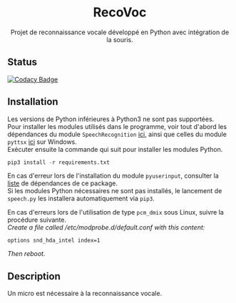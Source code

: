 <p align="center">

  <h1 align="center">RecoVoc</h1>

  <p align="center">
    Projet de reconnaissance vocale développé en Python avec intégration de la souris.
  </p>
</p>

## Status
[![Codacy Badge](https://api.codacy.com/project/badge/Grade/2cd632423fed43b3be7294659e4ab71e)](https://www.codacy.com/app/NicovincX2/Battleship?utm_source=github.com&utm_medium=referral&utm_content=NicovincX2/Battleship&utm_campaign=badger)

## Installation
Les versions de Python inférieures à Python3 ne sont pas supportées.  
Pour installer les modules utilisés dans le programme, voir tout d'abord les dépendances du module ```SpeechRecognition``` [ici](https://github.com/Uberi/speech_recognition#requirements), ainsi que celles du module ```pyttsx``` [ici](http://pyttsx.readthedocs.io/en/latest/install.html) sur Windows.  
Exécuter ensuite la commande qui suit pour installer les modules Python.
```python
pip3 install -r requirements.txt
```  
En cas d'erreur lors de l'installation du module ```pyuserinput```, consulter la [liste](https://github.com/SavinaRoja/PyUserInput#dependencies) de dépendances de ce package.  
Si les modules Python nécessaires ne sont pas installés, le lancement de ```speech.py``` les installera automatiquement via ```pip3```.  

En cas d'erreurs lors de l'utilisation de type ```pcm_dmix``` sous Linux, suivre la procédure suivante.   
*Create a file called /etc/modprobe.d/default.conf with this content:*
```
options snd_hda_intel index=1
```
*Then reboot.*

## Description
Un micro est nécessaire à la reconnaissance vocale.
